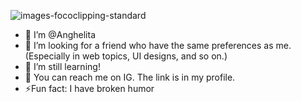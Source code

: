 ![images-fococlipping-standard](https://github.com/banayoangelb/banayoangelb/assets/142716971/a54c6217-3797-4fbe-995b-5485ffaf3e18)
- 👋 I’m @Anghelita
- 👀 I’m looking for a friend who have the same preferences as me. (Especially in web topics, UI designs, and so on.)
- 🌱 I’m still learning!
- 🤝 You can reach me on IG. The link is in my profile.
- ⚡Fun fact: I have broken humor

<!---
banayoangelb/banayoangelb is a ✨ special ✨ repository because its `README.md` (this file) appears on your GitHub profile.
You can click the Preview link to take a look at your changes.
--->


